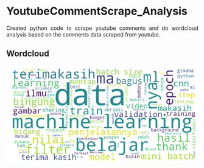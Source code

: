 # YoutubeCommentScrape_Analysis

<p align = 'justify'>Created python code to scrape youtube comments and do wordcloud analysis based on the comments data scraped from youtube.</p>

## Wordcloud
![Wordcloud](img/result_wordcloud.png)
